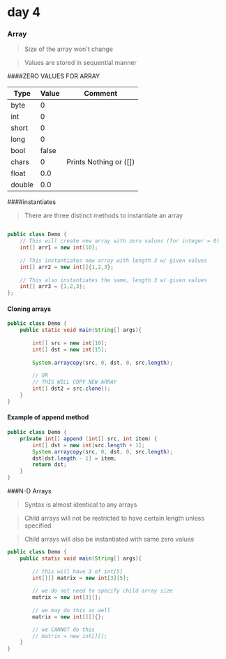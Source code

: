 # day 4

### Array

> Size of the array won't change

> Values are stored in sequential manner

####ZERO VALUES FOR ARRAY

Type  |Value|Comment                    |
------|-----|---------------------------|
byte  |0    |                           |
int   |0    |                           |
short |0    |                           |
long  |0    |                           |                   
bool  |false|                           |
chars |0    |Prints Nothing or ([])     |
float |0.0  |                           |
double|0.0  |                           |



####instantiates

> There are three distinct methods to instantiate an array
```java

public class Demo {
    // This will create new array with zero values (for integer = 0)
    int[] arr1 = new int[10];
   
    // This instantiates new array with length 3 w/ given values
    int[] arr2 = new int[]{1,2,3};
    
    // This also instantiates the same, length 3 w/ given values
    int[] arr3 = {1,2,3};
};
```

#### Cloning arrays

```java
public class Demo {   
    public static void main(String[] args){
        
        int[] src = new int[10];
        int[] dst = new int[15];
        
        System.arraycopy(src, 0, dst, 0, src.length);
        
        // OR
        // THIS WILL COPY NEW ARRAY
        int[] dst2 = src.clone();
    }
}
```

#### Example of append method
```java
public class Demo {
    private int[] append (int[] src, int item) {
        int[] dst = new int[src.length + 1];
        System.arraycopy(src, 0, dst, 0, src.length);
        dst[dst.length - 1] = item;
        return dst;
    }
}
```

###N-D Arrays

> Syntax is almost identical to any arrays

> Child arrays will not be restricted to have certain length unless specified

> Child arrays will also be instantiated with same zero values


```java
public class Demo {
    public static void main(String[] args){
        
        // this will have 3 of int[5]
        int[][] matrix = new int[3][5];
        
        // we do not need to specify child array size
        matrix = new int[3][];
        
        // we may do this as well
        matrix = new int[][]{};

        // we CANNOT do this
        // matrix = new int[][];
    }
}
```
